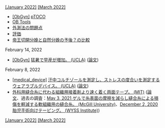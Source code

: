 [\[January 2022\]](2201.md) [\[March 2022\]](2203.md)

* [\[ObGyn\]](ObGyn.md) [pTOCO](https://obgyn.onlinelibrary.wiley.com/doi/full/10.1111/aogs.12836)
* [OB Tools](http://www.ob-tools.com/easy-to-adopt.html)
* [外測法の問題点](http://www.ob-tools.com/problems-with-external-monitoring.html)
* [評価](https://www.ajog.org/article/S0002-9378(18)31414-5/fulltext)
* [帝王切開分娩と自然分娩の予後？の比較](https://www.mdpi.com/1424-8220/20/11/3023/htm)

February 14, 2022
* [\[ObGyn\]](ObGyn.md) [猛暑で早産が増加。 (UCLA)](https://www.businessinsider.jp/post-203559) ([論文](https://doi.org/10.1038/s41558-019-0632-4))

February 8, 2022
* [\[medical_device\]](medical_device.md) [汗中コルチゾールを測定し、ストレスの度合いを測定するウェアラブルデバイス。 (UCLA)](https://newsroom.ucla.edu/releases/cortisol-sensing-smartwatch) ([論文](https://doi.org/10.1126/sciadv.abk0967))
* [外科用縫合糸に代わる組織用接着剤より速く着く両面テープ。 (MIT)](https://news.mit.edu/2019/double-sided-tape-tissues-could-replace-surgical-sutures-1030) ([論文](http://dx.doi.org/10.1038/s41586-019-1710-5)、過去の調査：[May 3, 2021 ゲルで糸表面の摩擦を減らし縫合糸による損傷を軽減する軟組織用の縫合糸。 (McGill University)](2105.md)、[December 2, 2020 胎児手術向けテーピング。 (WYSS Institute)](2012.md))

[\[January 2022\]](2201.md) [\[March 2022\]](2203.md)
